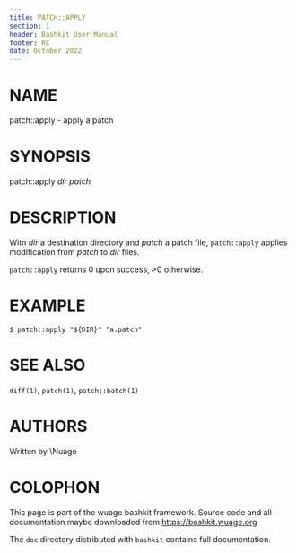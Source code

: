 ```yaml
---
title: PATCH::APPLY
section: 1
header: Bashkit User Manual
footer: RC
date: October 2022
---
```


# NAME

patch::apply - apply a patch

# SYNOPSIS

patch::apply *dir* *patch*

# DESCRIPTION

Witn *dir* a destination directory and *patch* a patch file,
`patch::apply` applies modification from *patch* to *dir* files.

`patch::apply` returns 0 upon success, >0 otherwise.

# EXAMPLE

    $ patch::apply "${DIR}" "a.patch"

# SEE ALSO

`diff(1)`, `patch(1)`, `patch::batch(1)`

# AUTHORS
Written by \\Nuage

# COLOPHON
This page is part of the wuage bashkit framework. Source code and all
documentation maybe downloaded from <https://bashkit.wuage.org>

The `doc` directory distributed with `bashkit` contains full documentation.
